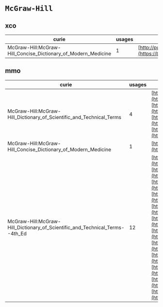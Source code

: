 # `McGraw-Hill`

## xco

| curie                                                         |   usages | nodes                                                                                                           |
|---------------------------------------------------------------|----------|-----------------------------------------------------------------------------------------------------------------|
| McGraw-Hill:McGraw-Hill_Concise_Dictionary_of_Modern_Medicine |        1 | [http://purl.obolibrary.org/obo/XCO:0000389](https://bioregistry.io/http://purl.obolibrary.org/obo/XCO:0000389) |
## mmo

| curie                                                                        |   usages | nodes                                                                                                                                                                                                                                                                                                                                                                                                                                                                                                                                                                                                                                                                                                                                                                                                                                                                                                                                                                                                                                                                                                                                                                                                                                                                                                                                                                                                      |
|------------------------------------------------------------------------------|----------|------------------------------------------------------------------------------------------------------------------------------------------------------------------------------------------------------------------------------------------------------------------------------------------------------------------------------------------------------------------------------------------------------------------------------------------------------------------------------------------------------------------------------------------------------------------------------------------------------------------------------------------------------------------------------------------------------------------------------------------------------------------------------------------------------------------------------------------------------------------------------------------------------------------------------------------------------------------------------------------------------------------------------------------------------------------------------------------------------------------------------------------------------------------------------------------------------------------------------------------------------------------------------------------------------------------------------------------------------------------------------------------------------------|
| McGraw-Hill:McGraw-Hill_Dictionary_of_Scientific_and_Technical_Terms         |        4 | [http://purl.obolibrary.org/obo/MMO:0000039](https://bioregistry.io/http://purl.obolibrary.org/obo/MMO:0000039), [http://purl.obolibrary.org/obo/MMO:0000229](https://bioregistry.io/http://purl.obolibrary.org/obo/MMO:0000229), [http://purl.obolibrary.org/obo/MMO:0000230](https://bioregistry.io/http://purl.obolibrary.org/obo/MMO:0000230), [http://purl.obolibrary.org/obo/MMO:0000231](https://bioregistry.io/http://purl.obolibrary.org/obo/MMO:0000231)                                                                                                                                                                                                                                                                                                                                                                                                                                                                                                                                                                                                                                                                                                                                                                                                                                                                                                                                         |
| McGraw-Hill:McGraw-Hill_Concise_Dictionary_of_Modern_Medicine                |        1 | [http://purl.obolibrary.org/obo/MMO:0000173](https://bioregistry.io/http://purl.obolibrary.org/obo/MMO:0000173)                                                                                                                                                                                                                                                                                                                                                                                                                                                                                                                                                                                                                                                                                                                                                                                                                                                                                                                                                                                                                                                                                                                                                                                                                                                                                            |
| McGraw-Hill:McGraw-Hill_Dictionary_of_Scientific_and_Technical_Terms--4th_Ed |       12 | [http://purl.obolibrary.org/obo/MMO:0000327](https://bioregistry.io/http://purl.obolibrary.org/obo/MMO:0000327), [http://purl.obolibrary.org/obo/MMO:0000328](https://bioregistry.io/http://purl.obolibrary.org/obo/MMO:0000328), [http://purl.obolibrary.org/obo/MMO:0000329](https://bioregistry.io/http://purl.obolibrary.org/obo/MMO:0000329), [http://purl.obolibrary.org/obo/MMO:0000330](https://bioregistry.io/http://purl.obolibrary.org/obo/MMO:0000330), [http://purl.obolibrary.org/obo/MMO:0000331](https://bioregistry.io/http://purl.obolibrary.org/obo/MMO:0000331), [http://purl.obolibrary.org/obo/MMO:0000333](https://bioregistry.io/http://purl.obolibrary.org/obo/MMO:0000333), [http://purl.obolibrary.org/obo/MMO:0000424](https://bioregistry.io/http://purl.obolibrary.org/obo/MMO:0000424), [http://purl.obolibrary.org/obo/MMO:0000425](https://bioregistry.io/http://purl.obolibrary.org/obo/MMO:0000425), [http://purl.obolibrary.org/obo/MMO:0000426](https://bioregistry.io/http://purl.obolibrary.org/obo/MMO:0000426), [http://purl.obolibrary.org/obo/MMO:0000436](https://bioregistry.io/http://purl.obolibrary.org/obo/MMO:0000436), [http://purl.obolibrary.org/obo/MMO:0000557](https://bioregistry.io/http://purl.obolibrary.org/obo/MMO:0000557), [http://purl.obolibrary.org/obo/MMO:0000585](https://bioregistry.io/http://purl.obolibrary.org/obo/MMO:0000585) |
